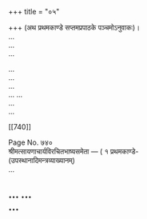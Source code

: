 +++
title = "०५"

+++
(अथ प्रथमकाण्डे सप्तमप्रपाठके पञ्चमोऽनुवाकः)।  
...  
...  
...  

...   
...  
...  
... 
...  
...  
...  

[[740]]

Page No. ७४०  
श्रीमत्सायणाचार्यविरचितभाष्यसमेता — ( १ प्रथमकाण्डे-  
(उपस्थानादिमन्त्रव्याख्यानम्)  
...  

... 
...  
...  
-----  
